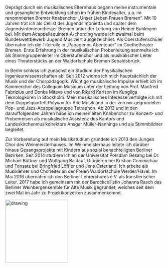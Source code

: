 Geprägt durch ein musikalisches Elternhaus begann meine instrumentale und gesangliche Entwicklung schon im frühen Kindesalter, u.a. im renommierten Bremer Knabenchor „Unser Lieben Frauen Bremen“. Mit 10 Jahren trat ich als Cellist der Jugendsinfonietta und später dem Jugendsinfonieorchester Bremen unter der Leitung von Heiner Buhlmann bei. Mit dem Acappellaquintett A-chording wurde ich zweimal beim Bundeswettbewerb Jugend Musiziert ausgezeichnet. Als Oberstufenschüler übernahm ich die Titelrolle in „Papagenos Abenteuer“ im Goethetheater Bremen. Erste Erfahrung in der musikalischen Probenleitung sammelte ich als Stimmgruppenleiter im Oberstufenchor und als musikalischer Leiter eines Theaterstücks an der Waldorfschule Bremen Sebaldsbrück. 

In Berlin schloss ich zunächst ein Studium der Physikalischen Ingenieurwissenschaften ab. Seit 2012 widme ich mich hauptsächlich der Musik und der Chorpädagogik. Wichtige musikalische Impulse erhielt ich im Kammerchor des Collegium Musicum unter der Leitung von Prof. Manfred Fabrizius und Donka Miteva und von Rikard Karlson im Kungliga Teknologkören in Stockholm. Mein musikalisches Interesse verfolgte ich mit dem Doppelquartett Polyvox für Alte Musik und in der von mir gegründeten Pop- und Jazz-Acappellagruppe Tetraphon. Ab 2013 und in den darauffolgenden Jahren habe ich meinen alten Knabenchor zu Konzert- und Probenreisen als musikalische Assistenz des Kantors und Landeskirchenmusikdirektors Ansgar Müller-Nanninga und als Stimmbildner begleitet. 

Zur Vorbereitung auf mein Musikstudium gründete ich 2013 den Jungen Chor des Weinmeisterhauses. Im Weinmeisterhaus leitete ich darüber hinaus Gesangsprojekte mit Kindern aus sozial benachteiligten Berliner Bezirken. Seit 2014 studiere ich an der Universität Potsdam Gesang bei Dr. Michael Büttner und Wolfgang Baldauf, Dirigieren bei Kristian Commichau und Tonsatz bei Bringfried Löffler und Jens Osterland. Ich arbeite als Musiklehrer und Chorleiter an der Freien Waldorfschule Werder/Havel. Im Mai 2016 übernahm ich den Berliner Lehrerchores e.V. als künstlerischer Leiter. 2017 habe ich gemeinsam mit der Barockcellistin Johanna Rasch das Berliner Weinbergensemble für Alte Musik gegründet, welches seit dem zwei Mal im Jahr zu Projektkonzerten zusammenkommt. 

<img src="https://tobiaspuls.github.io/images/42.jpg" alt="drawing" width="200"/>

